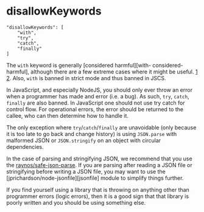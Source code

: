 # disallowKeywords

    "disallowKeywords": [
        "with",
        "try",
        "catch",
        "finally"
    ]

The `with` keyword is generally [considered harmful][with-
considered-harmful], although there are a few extreme cases
where it might be useful. [1][with1] [2][with2]. Also,
`with` is banned in strict mode and thus banned in JSCS.

In JavaScript, and especially NodeJS, you should only ever
throw an error when a programmer has made and error (i.e. a
bug). As such, `try`, `catch`, `finally` are also banned. In
JavaScript one should not use try catch for control flow.
For operational errors, the error should be returned to the
callee, who can then determine how to handle it.

The only exception where `try`/`catch`/`finally` are
unavoidable (only because it is too late to go back and
change history) is using `JSON.parse` with malformed JSON or
`JSON.stringify` on an object with circular dependencies.

In the case of parsing and stringifying JSON, we recommend
that you use the [raynos/safe-json-parse][safe-json-parse].
If you are parsing after reading a JSON file or stringifying
before writing a JSON file, you may want to use the
[jprichardson/node-jsonfile][jsonfile] module to simplify
things further.

If you find yourself using a library that is throwing on
anything other than programmer errors (logic errors), then
it is a good sign that that library is poorly written and
you should be using something else.

[with-considered-harmful]: http://yuiblog.com/blog/2006/04/11/with-statement-considered-harmful/
[with1]: http://webreflection.blogspot.com/2009/12/with-worlds-most-misunderstood.html
[with2]: http://webreflection.blogspot.com/2009/12/with-some-good-example.html
[safe-json-parse]: https://github.com/Raynos/safe-json-parse

